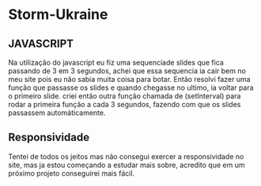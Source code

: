 # Storm-Ukraine

## JAVASCRIPT
Na utilização do javascript eu fiz uma sequenciade slides que fica passando de 3 em 3 segundos, achei que essa sequencia ia 
cair bem no meu site pois eu não sabia muita coisa para botar.
Então resolvi fazer uma função que passasse os slides e quando chegasse no ultimo, ia voltar para o primeiro slide.
criei então outra função chamada de (setInterval) para rodar a primeira função a cada 3 segundos, fazendo com que os slides
passassem automáticamente.

## Responsividade
Tentei de todos os jeitos mas não consegui exercer a responsividade no site, mas ja estou começando a estudar mais sobre, acredito
que em um próximo projeto conseguirei mais fácil.
